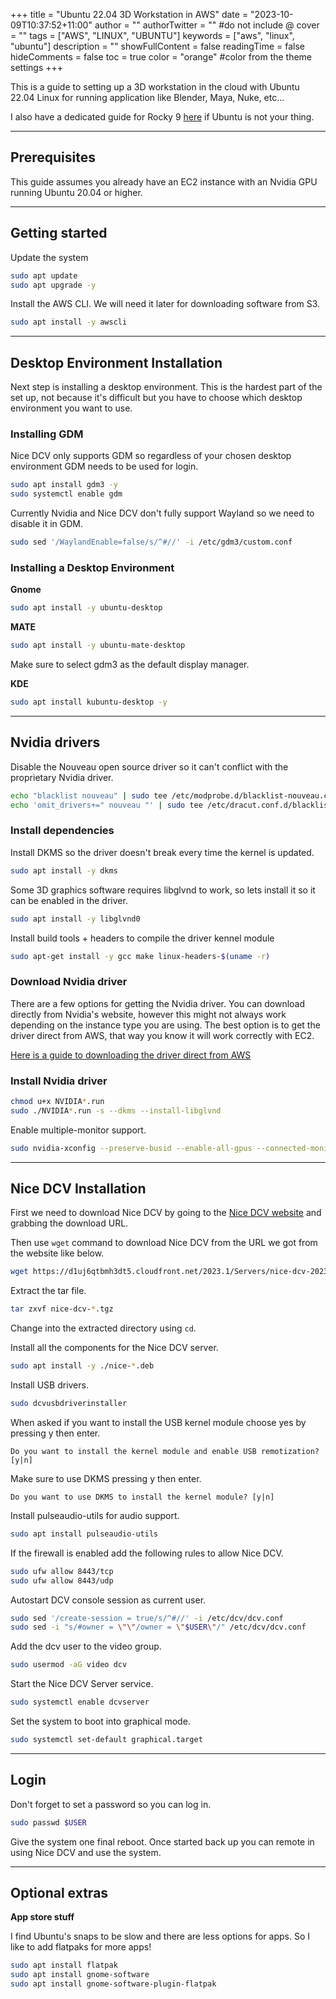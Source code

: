 +++
title = "Ubuntu 22.04 3D Workstation in AWS"
date = "2023-10-09T10:37:52+11:00"
author = ""
authorTwitter = "" #do not include @
cover = ""
tags = ["AWS", "LINUX", "UBUNTU"]
keywords = ["aws", "linux", "ubuntu"]
description = ""
showFullContent = false
readingTime = false
hideComments = false
toc = true
color = "orange" #color from the theme settings
+++

This is a guide to setting up a 3D workstation in the cloud with Ubuntu 22.04 Linux for running application like Blender, Maya, Nuke, etc...

I also have a dedicated guide for Rocky 9 [here](/posts/rocky-9-3d-ws-aws) if Ubuntu is not your thing.

---

## Prerequisites

This guide assumes you already have an EC2 instance with an Nvidia GPU running Ubuntu 20.04 or higher.

---

## Getting started

Update the system

```bash
sudo apt update
sudo apt upgrade -y
```

Install the AWS CLI. We will need it later for downloading software from S3.

```bash
sudo apt install -y awscli
```

---

## Desktop Environment Installation

Next step is installing a desktop environment. This is the hardest part of the set up, not because it's difficult but you have to choose which desktop environment you want to use.

### Installing GDM

Nice DCV only supports GDM so regardless of your chosen desktop environment GDM needs to be used for login.

```bash
sudo apt install gdm3 -y
sudo systemctl enable gdm
```

Currently Nvidia and Nice DCV don't fully support Wayland so we need to disable it in GDM.

```bash
sudo sed '/WaylandEnable=false/s/^#//' -i /etc/gdm3/custom.conf
```

### Installing a Desktop Environment

**Gnome**
```bash
sudo apt install -y ubuntu-desktop
```

**MATE**
```bash
sudo apt install -y ubuntu-mate-desktop
```

Make sure to select gdm3 as the default display manager.

**KDE**
```bash
sudo apt install kubuntu-desktop -y
```

---

## Nvidia drivers

Disable the Nouveau open source driver so it can't conflict with the proprietary Nvidia driver.

```bash
echo "blacklist nouveau" | sudo tee /etc/modprobe.d/blacklist-nouveau.conf
echo 'omit_drivers+=" nouveau "' | sudo tee /etc/dracut.conf.d/blacklist-nouveau.conf
```

### Install dependencies

Install DKMS so the driver doesn't break every time the kernel is updated.
```bash
sudo apt install -y dkms
```

Some 3D graphics software requires libglvnd to work, so lets install it so it can be enabled in the driver.

```bash
sudo apt install -y libglvnd0
```

Install build tools + headers to compile the driver kennel module
```bash
sudo apt-get install -y gcc make linux-headers-$(uname -r)
```

### Download Nvidia driver

There are a few options for getting the Nvidia driver. You can download directly from Nvidia's website, however this might not always work depending on the instance type you are using. The best option is to get the driver direct from AWS, that way you know it will work correctly with EC2.

[Here is a guide to downloading the driver direct from AWS](/posts/nvidia-driver-linux-ec2-download)

### Install Nvidia driver
```bash
chmod u+x NVIDIA*.run
sudo ./NVIDIA*.run -s --dkms --install-libglvnd
```

Enable multiple-monitor support.
```bash
sudo nvidia-xconfig --preserve-busid --enable-all-gpus --connected-monitor=DFP-0,DFP-1,DFP-2,DFP-3
```

---

## Nice DCV Installation

First we need to download Nice DCV by going to the [Nice DCV website](https://download.nice-dcv.com/) and grabbing the download URL.

Then use `wget` command to download Nice DCV from the URL we got from the website like below.

```bash
wget https://d1uj6qtbmh3dt5.cloudfront.net/2023.1/Servers/nice-dcv-2023.1-16220-ubuntu2204-x86_64.tgz
```

Extract the tar file.

```bash
tar zxvf nice-dcv-*.tgz
```

Change into the extracted directory using `cd`.

Install all the components for the Nice DCV server.

```bash
sudo apt install -y ./nice-*.deb
```

Install USB drivers.

```bash
sudo dcvusbdriverinstaller
```

When asked if you want to install the USB kernel module choose yes by pressing y then enter.

```
Do you want to install the kernel module and enable USB remotization? [y|n]
```

Make sure to use DKMS pressing y then enter.

```
Do you want to use DKMS to install the kernel module? [y|n]
```

Install pulseaudio-utils for audio support.

```bash
sudo apt install pulseaudio-utils
```

If the firewall is enabled add the following rules to allow Nice DCV. 

```bash
sudo ufw allow 8443/tcp
sudo ufw allow 8443/udp
```

Autostart DCV console session as current user.

```bash
sudo sed '/create-session = true/s/^#//' -i /etc/dcv/dcv.conf
sudo sed -i "s/#owner = \"\"/owner = \"$USER\"/" /etc/dcv/dcv.conf
```

Add the dcv user to the video group.
```bash
sudo usermod -aG video dcv
```

Start the Nice DCV Server service.
```bash
sudo systemctl enable dcvserver
```



Set the system to boot into graphical mode.

```bash
sudo systemctl set-default graphical.target
```

---

## Login

Don't forget to set a password so you can log in.

```bash
sudo passwd $USER
```

Give the system one final reboot. Once started back up you can remote in using Nice DCV and use the system.

---

## Optional extras

**App store stuff**

I find Ubuntu's snaps to be slow and there are less options for apps. So I like to add flatpaks for more apps!

```bash
sudo apt install flatpak
sudo apt install gnome-software
sudo apt install gnome-software-plugin-flatpak
```